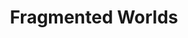---
title: Fragmented Worlds
_hide_content: true
description_markdown: >-
  Fragmented Worlds&nbsp; is a series of works capturing&nbsp; a sense of loss,
  a nostalgia for lost origins which simultaneously hint at new beginnings,
  discovering unseen places some of which are within our imagination. Images are
  collaged together from different&nbsp; experiences rather than a product of
  stark reality. The found surface itself has a past, marked, textured,
  battered, worn out hence marking time whilst the irregular edges suggest a
  continuity beyond what can be viewed.
permalink: /paintings/fragmented-worlds/
archive: false
_gallery_date: 2016-05-01 00:00:00
main_image_path: /assets/images/3637-screen-copy.jpg
images:
  - image_path: /assets/images/3619-screen-copy.jpg
    image_title: Mariko in the cave
    image_description: 'Oil on found wood, H33 W43.5, 2020'
  - image_path: /assets/images/3632-screen-copy.jpg
    image_title: Magnolia windows
    image_description: 'Oil on found wood,  H33 W30.5, 2020'
  - image_path: /assets/images/3644-screen-copy.jpg
    image_title: Grihoshova
    image_description: 'Oil on found wood, H64 W30.5'
  - image_path: /assets/images/3637-screen-copy.jpg
    image_title: The Banana Painting
    image_description: 'Oil on found wood, H51 W46, 2020'
  - image_path: /assets/images/3624-screen-copy.jpg
    image_title: When we got to Angle Tarn
    image_description: 'Oil on found wood, H33 X W30.5, 2020'
  - image_path: /assets/images/3628-screen-copy.jpg
    image_title: A Forager's Dream *NFS*
    image_description: 'Oil on found wood, H33 X W33, 2020'
  - image_path: /assets/I never promised you a rose garden copy.jpg
    image_title: I never promised you a rose garden *SOLD*
    image_description: 'Oil on found wood, shells,  H53 W45.5 D3, 2019'
  - image_path: /assets/Life is elsewhere copy.jpg
    image_title: Life is Elsewhere
    image_description: 'Oil on found wood, shell,  H32 W26 , 2019'
  - image_path: /assets/The house he grew up in copy.jpg
    image_title: The house he grew up in
    image_description: 'Oil on found wood, H30 W29, 2019'
  - image_path: /assets/images/57880c5943af5.jpg
    image_title: Curtain Call
    image_description: 'Oil on Found Wood, H32.5 W25.5, 2017'
  - image_path: /assets/images/57880aeee9cf7.jpg
    image_title: Cock Fighting
    image_description: 'Oil on Found Wood, H32.5 W31 , 2016'
  - image_path: /assets/images/5964dc1c2325a.jpg
    image_title: Perfect Ambassador
    image_description: 'Oil on Found Wood, H27 W27, 2017'
  - image_path: /assets/images/5964db500acf2.jpg
    image_title: Dolls are a Part
    image_description: 'Oil on Found Wood, H27 W27  2017'
  - image_path: /assets/images/57880bb94a963.jpg
    image_title: Bogainvillea Clown
    image_description: 'Oil on found wood, H34.5 W31, 2017'
  - image_path: /assets/images/5964df6ac6d7b.jpg
    image_title: Solid Uncertainty
    image_description: 'Oil on found wood, W42 L37, 2017'
  - image_path: /assets/images/57880cf652f12.jpg
    image_title: Jam Lilies
    image_description: 'Oil on Found Wood, W32 L25.5, 2017'
  - image_path: /assets/images/5964dd73cc28f.jpg
    image_title: Rani Victoria
    image_description: 'Oil on found wood, W29  L27, 2017'
  - image_path: /assets/images/5964defb95136.jpg
    image_title: Wooden Ships
    image_description: 'Oil on found Wood, W34.5 H27.5, 2017'
  - image_path: /assets/images/57880d6dba1f4.jpg
    image_title: Ordinary Girl
    image_description: 'Oil on found wood, W38 L32.5, 2016'
  - image_path: /assets/images/586ad7d977a1a.jpg
    image_title: Something in the Way
    image_description: 'Oil and paper on Found Wood, W38 L37, 2017'
  - image_path: /assets/images/586ad25bc4595.jpg
    image_title: A Sailor's Life *SOLD*
    image_description: 'Oil on found wood, W52 L40, 2017'
_options:
  image_path:
    width: 1200
    height: 1200
    resize_style: contain
    mime_type: image/jpeg
  main_image_path:
    width: 1200
    height: 800
    resize_style: contain
    mime_type: image/jpeg
_comments:
  title: Gallery title
  permalink: Be careful editing this
  main_image_path: Image used to represent your gallery
  images: Add and edit your gallery images here
  image_description: May only be used in the close up of an image
---